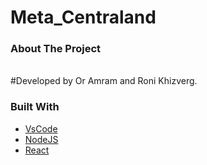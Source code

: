 # Meta_Centraland

### About The Project

<br />
#Developed by Or Amram and Roni Khizverg.

### Built With

* [VsCode](https://code.visualstudio.com/)
* [NodeJS](https://nodejs.org/en/)
* [React](https://reactjs.org/docs/hooks-intro.html)


